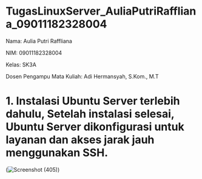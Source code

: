 # TugasLinuxServer_AuliaPutriRaffliana_09011182328004
Nama: Aulia Putri Raffliana

NIM: 09011182328004

Kelas: SK3A

Dosen Pengampu Mata Kuliah: Adi Hermansyah, S.Kom., M.T

# 1. Instalasi Ubuntu Server terlebih dahulu, Setelah instalasi selesai, Ubuntu Server dikonfigurasi untuk layanan dan akses jarak jauh menggunakan SSH. 
(![Screenshot (405)](https://github.com/user-attachments/assets/7f0f2379-081c-42f1-82e2-80924c2d2611))

